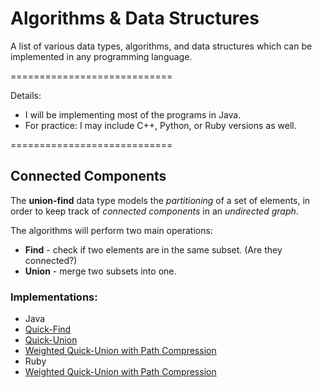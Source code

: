 Algorithms & Data Structures
============================

A list of various data types, algorithms, and data structures which can be implemented in any programming language.

============================

Details:

* I will be implementing most of the programs in Java.
* For practice: I may include C++, Python, or Ruby versions as well.

============================

## Connected Components

The **union-find** data type models the *partitioning* of a set of elements, in order to keep track of *connected components* in an *undirected graph*.

The algorithms will perform two main operations:

  * **Find** - check if two elements are in the same subset. (Are they connected?)
  * **Union** - merge two subsets into one.

### Implementations:

  * Java
   * [Quick-Find](https://github.com/robertcorreiro/Algorithms-and-DataStructures/blob/master/src/union_find/QuickFind.java)
   * [Quick-Union](https://github.com/robertcorreiro/Algorithms-and-DataStructures/blob/master/src/union_find/QuickUnion.java)
   * [Weighted Quick-Union with Path Compression](https://github.com/robertcorreiro/Algorithms-and-DataStructures/blob/master/src/union_find/WeightedQuickUnion.java)
  * Ruby
   * [Weighted Quick-Union with Path Compression](https://github.com/robertcorreiro/Algorithms-and-DataStructures/blob/master/src/union_find/WeightedQuickUnion.rb)